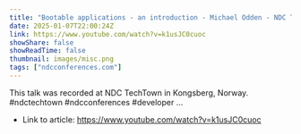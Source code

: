 ```yaml
---
title: "Bootable applications - an introduction - Michael Odden - NDC TechTown 2024"
date: 2025-01-07T22:00:24Z
link: https://www.youtube.com/watch?v=k1usJC0cuoc
showShare: false
showReadTime: false
thumbnail: images/misc.png
tags: ["ndcconferences.com"]
---
```

This talk was recorded at NDC TechTown in Kongsberg, Norway. #ndctechtown #ndcconferences #developer ...

- Link to article: https://www.youtube.com/watch?v=k1usJC0cuoc
